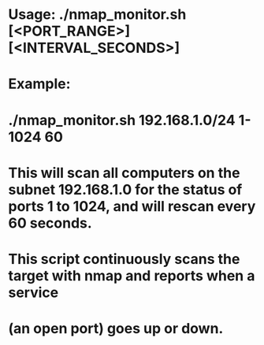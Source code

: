 # Usage: ./nmap_monitor.sh <TARGET> [<PORT_RANGE>] [<INTERVAL_SECONDS>]
# Example:
#   ./nmap_monitor.sh 192.168.1.0/24 1-1024 60
# This will scan all computers on the subnet 192.168.1.0 for the status of ports 1 to 1024, and will rescan every 60 seconds.
#
# This script continuously scans the target with nmap and reports when a service
# (an open port) goes up or down.